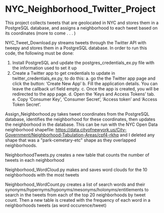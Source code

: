 # NYC_Neighborhood_Twitter_Project
This project collects tweets that are geolocated in NYC and stores them in a PostgreSQL database, and assigns a neighborhood to each tweet based on its coordinates (more to come . . . )


NYC_Tweet_Download.py streams tweets through the Twitter API with tweepy and stores them in a PostgreSQL database.  In order to run this code, the following must be done:

  1. Install PostgreSQL and update the postgres_credentials_ex.py file with the information used to set it up
  2. Create a Twitter app to get credentials to update in twitter_credentials_ex.py, to do this:
      a. go the the Twitter app page and click the button: ‘Create New App’
      b. Fill the application details. You can leave the callback url field empty.
      c. Once the app is created, you will be redirected to the app page.
      d. Open the ‘Keys and Access Tokens’ tab.
      e. Copy ‘Consumer Key’, ‘Consumer Secret’, ‘Access token’ and ‘Access Token Secret’.
      
      
Assign_Neighborhood.py takes tweet coordinates from the PostgreSQL database, identifies the neighborhood for these coordinates, then updates the neighborhood in the database.  This can be run with the NYC Open Data neighborhood shapefile: https://data.cityofnewyork.us/City-Government/Neighborhood-Tabulation-Areas/cpf4-rkhq and I deleted any shape that was a "park-cemetary-etc" shape as they overlapped neighborhoods.

NeighborhoodTweets.py creates a new table that counts the number of tweets in each neighborhood

Neighborhood_WordCloud.py makes and saves word clouds for the 10 neighborhoods with the most tweets

Neighborhood_WordCount.py creates a list of search words and their synonyms/hypernyms/hyponyms/mesonyms/holonyms/entitlements to search in the tweets from each of the top 20 neighborhoods by tweet count.  Then a new table is created with the frequency of each word in a neighborhoods tweets (as word occurence/tweet)
